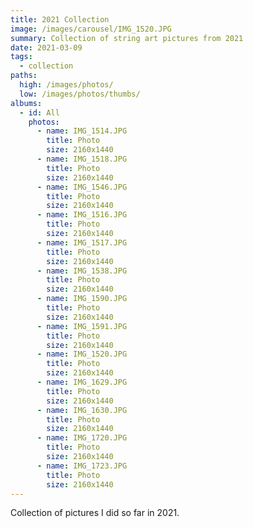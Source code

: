 ```yaml
---
title: 2021 Collection
image: /images/carousel/IMG_1520.JPG
summary: Collection of string art pictures from 2021
date: 2021-03-09
tags:
  - collection
paths:
  high: /images/photos/
  low: /images/photos/thumbs/
albums:
  - id: All
    photos:
      - name: IMG_1514.JPG
        title: Photo
        size: 2160x1440
      - name: IMG_1518.JPG
        title: Photo
        size: 2160x1440
      - name: IMG_1546.JPG
        title: Photo
        size: 2160x1440
      - name: IMG_1516.JPG
        title: Photo
        size: 2160x1440
      - name: IMG_1517.JPG
        title: Photo
        size: 2160x1440
      - name: IMG_1538.JPG
        title: Photo
        size: 2160x1440
      - name: IMG_1590.JPG
        title: Photo
        size: 2160x1440
      - name: IMG_1591.JPG
        title: Photo
        size: 2160x1440
      - name: IMG_1520.JPG
        title: Photo
        size: 2160x1440
      - name: IMG_1629.JPG
        title: Photo
        size: 2160x1440
      - name: IMG_1630.JPG
        title: Photo
        size: 2160x1440
      - name: IMG_1720.JPG
        title: Photo
        size: 2160x1440
      - name: IMG_1723.JPG
        title: Photo
        size: 2160x1440
---
```


Collection of pictures I did so far in 2021.

<PhotoAlbum id="All" />

